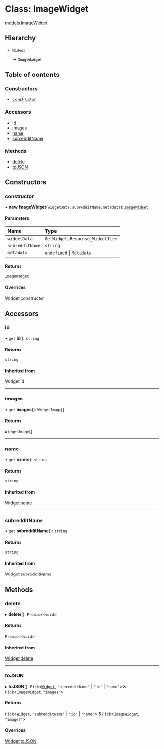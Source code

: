 # Class: ImageWidget

[models](../modules/models.md).ImageWidget

## Hierarchy

- [`Widget`](models.Widget.md)

  ↳ **`ImageWidget`**

## Table of contents

### Constructors

- [constructor](models.ImageWidget.md#constructor)

### Accessors

- [id](models.ImageWidget.md#id)
- [images](models.ImageWidget.md#images)
- [name](models.ImageWidget.md#name)
- [subredditName](models.ImageWidget.md#subredditname)

### Methods

- [delete](models.ImageWidget.md#delete)
- [toJSON](models.ImageWidget.md#tojson)

## Constructors

### <a id="constructor" name="constructor"></a> constructor

• **new ImageWidget**(`widgetData`, `subredditName`, `metadata`): [`ImageWidget`](models.ImageWidget.md)

#### Parameters

| Name            | Type                            |
| :-------------- | :------------------------------ |
| `widgetData`    | `GetWidgetsResponse_WidgetItem` |
| `subredditName` | `string`                        |
| `metadata`      | `undefined` \| `Metadata`       |

#### Returns

[`ImageWidget`](models.ImageWidget.md)

#### Overrides

[Widget](models.Widget.md).[constructor](models.Widget.md#constructor)

## Accessors

### <a id="id" name="id"></a> id

• `get` **id**(): `string`

#### Returns

`string`

#### Inherited from

Widget.id

---

### <a id="images" name="images"></a> images

• `get` **images**(): `WidgetImage`[]

#### Returns

`WidgetImage`[]

---

### <a id="name" name="name"></a> name

• `get` **name**(): `string`

#### Returns

`string`

#### Inherited from

Widget.name

---

### <a id="subredditname" name="subredditname"></a> subredditName

• `get` **subredditName**(): `string`

#### Returns

`string`

#### Inherited from

Widget.subredditName

## Methods

### <a id="delete" name="delete"></a> delete

▸ **delete**(): `Promise`\<`void`\>

#### Returns

`Promise`\<`void`\>

#### Inherited from

[Widget](models.Widget.md).[delete](models.Widget.md#delete)

---

### <a id="tojson" name="tojson"></a> toJSON

▸ **toJSON**(): `Pick`\<[`Widget`](models.Widget.md), `"subredditName"` \| `"id"` \| `"name"`\> & `Pick`\<[`ImageWidget`](models.ImageWidget.md), `"images"`\>

#### Returns

`Pick`\<[`Widget`](models.Widget.md), `"subredditName"` \| `"id"` \| `"name"`\> & `Pick`\<[`ImageWidget`](models.ImageWidget.md), `"images"`\>

#### Overrides

[Widget](models.Widget.md).[toJSON](models.Widget.md#tojson)
